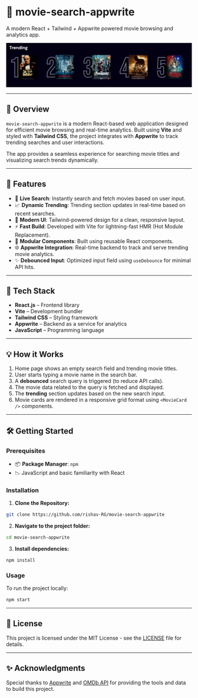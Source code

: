# 🎥 movie-search-appwrite

A modern React + Tailwind + Appwrite powered movie browsing and analytics app.

![Trending Movies](src/assets/trending.png)

---

## 🧠 Overview

`movie-search-appwrite` is a modern React-based web application designed for efficient movie browsing and real-time analytics. Built using **Vite** and styled with **Tailwind CSS**, the project integrates with **Appwrite** to track trending searches and user interactions.

The app provides a seamless experience for searching movie titles and visualizing search trends dynamically.

---

## 🚀 Features

* 🔎 **Live Search**: Instantly search and fetch movies based on user input.
* 📈 **Dynamic Trending**: Trending section updates in real-time based on recent searches.
* 🎨 **Modern UI**: Tailwind-powered design for a clean, responsive layout.
* ⚡ **Fast Build**: Developed with Vite for lightning-fast HMR (Hot Module Replacement).
* 🧱 **Modular Components**: Built using reusable React components.
* 🌐 **Appwrite Integration**: Real-time backend to track and serve trending movie analytics.
* ✨ **Debounced Input**: Optimized input field using `useDebounce` for minimal API hits.

---

## 🔧 Tech Stack

* **React.js** – Frontend library
* **Vite** – Development bundler
* **Tailwind CSS** – Styling framework
* **Appwrite** – Backend as a service for analytics
* **JavaScript** – Programming language

---

## 💡 How it Works

1. Home page shows an empty search field and trending movie titles.
2. User starts typing a movie name in the search bar.
3. A **debounced** search query is triggered (to reduce API calls).
4. The movie data related to the query is fetched and displayed.
5. The **trending** section updates based on the new search input.
6. Movie cards are rendered in a responsive grid format using `<MovieCard />` components.

---

## 🛠️ Getting Started

### Prerequisites

* 📦 **Package Manager**: `npm`
* 📉 JavaScript and basic familiarity with React

### Installation

1. **Clone the Repository:**

```bash
git clone https://github.com/rishav-RG/movie-search-appwrite
```

2. **Navigate to the project folder:**

```bash
cd movie-search-appwrite
```

3. **Install dependencies:**

```bash
npm install
```

### Usage

To run the project locally:

```bash
npm start
```

---

## 📄 License

This project is licensed under the MIT License - see the [LICENSE](./LICENSE) file for details.

---

## ✨ Acknowledgments

Special thanks to [Appwrite](https://appwrite.io/) and [OMDb API](https://www.omdbapi.com/) for providing the tools and data to build this project.
